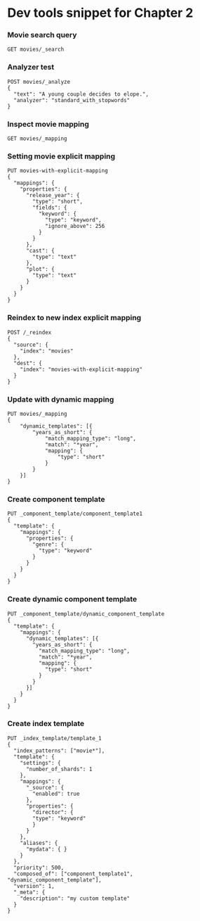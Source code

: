 # Dev tools snippet for Chapter 2

### Movie search query
```
GET movies/_search
```

### Analyzer test
```
POST movies/_analyze
{
  "text": "A young couple decides to elope.",
  "analyzer": "standard_with_stopwords"
}
```

### Inspect movie mapping
```
GET movies/_mapping
```

### Setting movie explicit mapping
```
PUT movies-with-explicit-mapping
{
  "mappings": {
    "properties": {
      "release_year": {
        "type": "short",
        "fields": {
          "keyword": {
            "type": "keyword",
            "ignore_above": 256
          }
        }
      },
      "cast": {
        "type": "text"
      },
      "plot": {
        "type": "text"
      }
    }
  }
}
```

### Reindex to new index explicit mapping
```
POST /_reindex
{
  "source": {
    "index": "movies"
  },
  "dest": {
    "index": "movies-with-explicit-mapping"
  }
}
```

### Update with dynamic mapping
```
PUT movies/_mapping
{
    "dynamic_templates": [{
        "years_as_short": {
            "match_mapping_type": "long",
            "match": "*year",
            "mapping": {
                "type": "short"
            }
        }
    }]
}
```

### Create component template
```
PUT _component_template/component_template1
{
  "template": {
    "mappings": {
      "properties": {
        "genre": {
          "type": "keyword"
        }
      }
    }
  }
}
```

### Create dynamic component template
```
PUT _component_template/dynamic_component_template
{
  "template": {
    "mappings": {
      "dynamic_templates": [{
        "years_as_short": {
          "match_mapping_type": "long",
          "match": "*year",
          "mapping": {
            "type": "short"
          }
        }
      }]
    }
  }
}
```

### Create index template
```
PUT _index_template/template_1
{
  "index_patterns": ["movie*"],
  "template": {
    "settings": {
      "number_of_shards": 1
    },
    "mappings": {
      "_source": {
        "enabled": true
      },
      "properties": {
        "director": {
        "type": "keyword"
        }
      }
    },
    "aliases": {
      "mydata": { }
    }
  },
  "priority": 500,
  "composed_of": ["component_template1", "dynamic_component_template"],
  "version": 1,
  "_meta": {
    "description": "my custom template"
  }
}
```